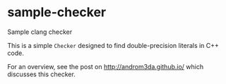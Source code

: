# sample-checker
Sample clang checker

This is a simple `Checker` designed to find double-precision literals in C++ code.

For an overview, see the post on http://androm3da.github.io/ which discusses this checker.
